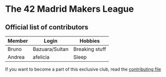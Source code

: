 # The 42 Madrid Makers League

## Official list of contributors

|Member|Login|Hobbies|
|---|---|---|
|Bruno |Bazuara/Sultan|Breaking stuff|
|Andrea|   afelicia   |     Sleep    |

If you want to become a part of this exclusive club, read the [contributing file](CONTRIBUTING.md)

